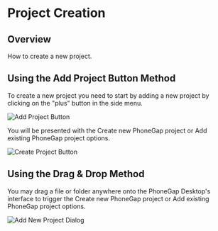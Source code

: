 # Project Creation

## Overview

How to create a new project.

## Using the Add Project Button Method

To create a new project you need to start by adding a new project by clicking on the "plus" button in the side menu.

![Add Project Button](https://raw.github.com/phonegap/phonegap-app-desktop/master/docs-assets/create/docs-plus-button.png)

You will be presented with the Create new PhoneGap project or Add existing PhoneGap project options.

![Create Project Button](https://raw.github.com/phonegap/phonegap-app-desktop/master/docs-assets/create/docs-add-new.png)

## Using the Drag & Drop Method

You may drag a file or folder anywhere onto the PhoneGap Desktop's interface to trigger the Create new PhoneGap project or Add existing PhoneGap project options. 

![Add New Project Dialog](https://raw.github.com/phonegap/phonegap-app-desktop/master/docs-assets/create/docs-add-new.png)
